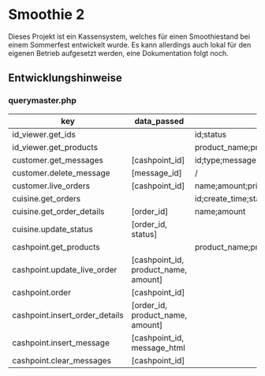 # Smoothie 2
Dieses Projekt ist ein Kassensystem, welches für einen Smoothiestand bei einem Sommerfest entwickelt wurde. Es kann allerdings auch lokal für den eigenen Betrieb aufgesetzt werden, eine Dokumentation folgt noch.

## Entwicklungshinweise

### querymaster.php
| key                            | data_passed                          | data_returns                                  |
|--------------------------------|--------------------------------------|-----------------------------------------------|
| id_viewer.get_ids              |                                      | id;status                                     |
| id_viewer.get_products         |                                      | product_name;product_price;ingredients_exists |
| customer.get_messages          | [cashpoint_id]                       | id;type;message                               |
| customer.delete_message        | [message_id]                         | /                                             |
| customer.live_orders           | [cashpoint_id]                       | name;amount;price                             |
| cuisine.get_orders             |                                      | id;create_time;status                         |
| cuisine.get_order_details      | [order_id]                           | name;amount                                   |
| cuisine.update_status          | [order_id, status]                   |                                               |
| cashpoint.get_products         |                                      | product_name;product_price;ingredients_exist  |
| cashpoint.update_live_order    | [cashpoint_id, product_name, amount] |                                               |
| cashpoint.order                | [cashpoint_id]                       |                                               |
| cashpoint.insert_order_details | [order_id, product_name, amount]     |                                               |
| cashpoint.insert_message       | [cashpoint_id, message_html          |                                               |
| cashpoint.clear_messages       | [cashpoint_id]                       |                                               |